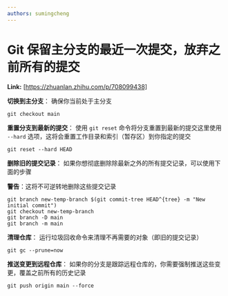 ```yaml
---
authors: sumingcheng
---
```

# Git 保留主分支的最近一次提交，放弃之前所有的提交



 **Link:** [https://zhuanlan.zhihu.com/p/708099438]



**切换到主分支**： 确保你当前处于主分支

```
git checkout main
```

**重置分支到最新的提交**： 使用 `git reset` 命令将分支重置到最新的提交这里使用 `--hard` 选项，这将会重置工作目录和索引（暂存区）到你指定的提交

```
git reset --hard HEAD
```

**删除旧的提交记录**： 如果你想彻底删除除最新之外的所有提交记录，可以使用下面的步骤

**警告**：这将不可逆转地删除这些提交记录

```
git branch new-temp-branch $(git commit-tree HEAD^{tree} -m "New initial commit")
git checkout new-temp-branch
git branch -D main
git branch -m main
```

**清理仓库**： 运行垃圾回收命令来清理不再需要的对象（即旧的提交记录）

```
git gc --prune=now
```

**推送变更到远程仓库**： 如果你的分支是跟踪远程仓库的，你需要强制推送这些变更，覆盖之前所有的历史记录

```
git push origin main --force
```
